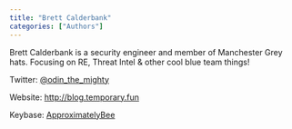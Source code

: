 ```yaml
---
title: "Brett Calderbank"
categories: ["Authors"]
---
```


Brett Calderbank is a security engineer and member of Manchester Grey hats. Focusing on RE, Threat Intel & other cool blue team things!



Twitter: [@odin_the_mighty](https://twitter.com/Odin_The_Mighty)

Website: http://blog.temporary.fun

Keybase: [ApproximatelyBee](https://keybase.io/approximatelybee/)
